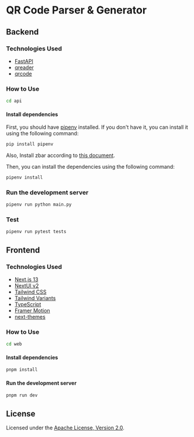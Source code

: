 # QR Code Parser & Generator

## Backend

### Technologies Used
- [FastAPI](https://fastapi.tiangolo.com/)
- [qreader](https://github.com/Eric-Canas/qreader)
- [qrcode](https://github.com/lincolnloop/python-qrcode)

### How to Use

```bash
cd api
```

#### Install dependencies

First, you should have [pipenv](https://pipenv.pypa.io/en/latest/installation.html) installed. If you don't have it, you can install it using the following command:
```bash
pip install pipenv
```

Also, Install zbar according to [this document](https://github.com/Eric-Canas/qreader).

Then, you can install the dependencies using the following command:
```bash
pipenv install
```

### Run the development server

```bash
pipenv run python main.py
```

### Test

```bash
pipenv run pytest tests
```

## Frontend

### Technologies Used

- [Next.js 13](https://nextjs.org/docs/getting-started)
- [NextUI v2](https://nextui.org/)
- [Tailwind CSS](https://tailwindcss.com/)
- [Tailwind Variants](https://tailwind-variants.org)
- [TypeScript](https://www.typescriptlang.org/)
- [Framer Motion](https://www.framer.com/motion/)
- [next-themes](https://github.com/pacocoursey/next-themes)

### How to Use

```bash
cd web
```

#### Install dependencies

```bash
pnpm install
```

#### Run the development server

```bash
pnpm run dev
```

## License

Licensed under the [Apache License, Version 2.0](LICENSE).
